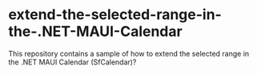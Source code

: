 # extend-the-selected-range-in-the-.NET-MAUI-Calendar
This repository contains a sample of how to extend the selected range in the .NET MAUI Calendar (SfCalendar)?
